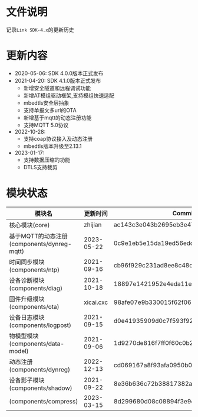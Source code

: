 # 文件说明

记录`Link SDK-4.x`的更新历史

# 更新内容

+ 2020-05-06: SDK 4.0.0版本正式发布
+ 2021-04-20: SDK 4.1.0版本正式发布
  +  新增安全隧道和远程调试功能
  +  新增AT模组驱动框架,支持模组快速适配
  +  mbedtls安全层抽象
  +  支持单报文多url的OTA
  +  新增基于mqtt的动态注册功能
  +  支持MQTT 5.0协议
+ 2022-10-28:
  +  支持coap协议接入及动态注册
  +  mbedtls版本升级至2.13.1
+ 2023-01-17:
  +  支持数据压缩的功能
  +  DTLS支持裁剪

# 模块状态


| 模块名                                      | 更新时间    | Commit ID
|---------------------------------------------|-------------|---------------------------------------------
| 核心模块(core)                              | zhijian     | ac143c3e043b2695eb3e477a93e63e5ac360994d
| 基于MQTT的动态注册(components/dynreg-mqtt)  | 2023-05-22  | 0c9e1eb5e15da19ed56edc57bc9a2d658c2439f5
| 时间同步模块(components/ntp)                | 2021-09-16  | cb96f929c231ad8ee8c48dcf82167f3f6eb66dad
| 设备诊断模块(components/diag)               | 2021-10-18  | 18897e1421952e4eda11e82a61f573654f2bcc69
| 固件升级模块(components/ota)                | xicai.cxc   | 98afe07e9b330015f62f067cf3599d82a0d9de3f
| 设备日志模块(components/logpost)            | 2021-09-15  | d0e41935909d0c7f593f9225e119f7698db67b2d
| 物模型模块(components/data-model)           | 2021-09-06  | 1d9270de816f7ff0f60c0b2a53d08ca4da8bab66
| 动态注册(components/dynreg)                 | 2022-12-13  | cd069167a8f93afa0950b0fb03593001e4c29ddf
| 设备影子模块(components/shadow)             | 2021-09-22  | 8e36b636c72b38817382a5ca6f4ea80483b398b6
| (components/compress)                       | 2023-03-15  | 8d299680d08c08894f3e9d7a3c6eee43b76d4da3



